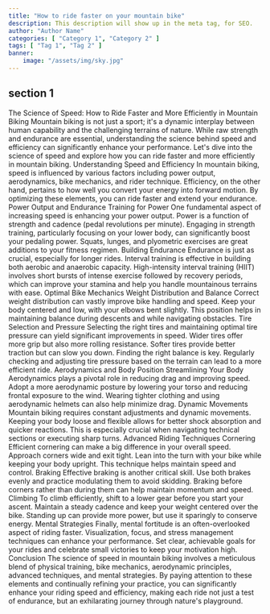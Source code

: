 ```yaml
---
title: "How to ride faster on your mountain bike"
description: This description will show up in the meta tag, for SEO.
author: "Author Name"
categories: [ "Category 1", "Category 2" ]
tags: [ "Tag 1", "Tag 2" ]
banner:
    image: "/assets/img/sky.jpg"
---
```


## section 1

The Science of Speed: How to Ride Faster and More Efficiently in Mountain Biking
Mountain biking is not just a sport; it's a dynamic interplay between human capability and the challenging terrains of nature. While raw strength and endurance are essential, understanding the science behind speed and efficiency can significantly enhance your performance. Let's dive into the science of speed and explore how you can ride faster and more efficiently in mountain biking.
Understanding Speed and Efficiency
In mountain biking, speed is influenced by various factors including power output, aerodynamics, bike mechanics, and rider technique. Efficiency, on the other hand, pertains to how well you convert your energy into forward motion. By optimizing these elements, you can ride faster and extend your endurance.
Power Output and Endurance
Training for Power
One fundamental aspect of increasing speed is enhancing your power output. Power is a function of strength and cadence (pedal revolutions per minute). Engaging in strength training, particularly focusing on your lower body, can significantly boost your pedaling power. Squats, lunges, and plyometric exercises are great additions to your fitness regimen.
Building Endurance
Endurance is just as crucial, especially for longer rides. Interval training is effective in building both aerobic and anaerobic capacity. High-intensity interval training (HIIT) involves short bursts of intense exercise followed by recovery periods, which can improve your stamina and help you handle mountainous terrains with ease.
Optimal Bike Mechanics
Weight Distribution and Balance
Correct weight distribution can vastly improve bike handling and speed. Keep your body centered and low, with your elbows bent slightly. This position helps in maintaining balance during descents and while navigating obstacles.
Tire Selection and Pressure
Selecting the right tires and maintaining optimal tire pressure can yield significant improvements in speed. Wider tires offer more grip but also more rolling resistance. Softer tires provide better traction but can slow you down. Finding the right balance is key. Regularly checking and adjusting tire pressure based on the terrain can lead to a more efficient ride.
Aerodynamics and Body Position
Streamlining Your Body
Aerodynamics plays a pivotal role in reducing drag and improving speed. Adopt a more aerodynamic posture by lowering your torso and reducing frontal exposure to the wind. Wearing tighter clothing and using aerodynamic helmets can also help minimize drag.
Dynamic Movements
Mountain biking requires constant adjustments and dynamic movements. Keeping your body loose and flexible allows for better shock absorption and quicker reactions. This is especially crucial when navigating technical sections or executing sharp turns.
Advanced Riding Techniques
Cornering
Efficient cornering can make a big difference in your overall speed. Approach corners wide and exit tight. Lean into the turn with your bike while keeping your body upright. This technique helps maintain speed and control.
Braking
Effective braking is another critical skill. Use both brakes evenly and practice modulating them to avoid skidding. Braking before corners rather than during them can help maintain momentum and speed.
Climbing
To climb efficiently, shift to a lower gear before you start your ascent. Maintain a steady cadence and keep your weight centered over the bike. Standing up can provide more power, but use it sparingly to conserve energy.
Mental Strategies
Finally, mental fortitude is an often-overlooked aspect of riding faster. Visualization, focus, and stress management techniques can enhance your performance. Set clear, achievable goals for your rides and celebrate small victories to keep your motivation high.
Conclusion
The science of speed in mountain biking involves a meticulous blend of physical training, bike mechanics, aerodynamic principles, advanced techniques, and mental strategies. By paying attention to these elements and continually refining your practice, you can significantly enhance your riding speed and efficiency, making each ride not just a test of endurance, but an exhilarating journey through nature's playground.

```
